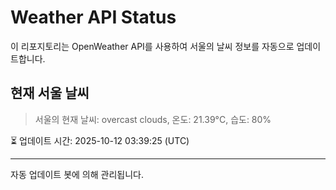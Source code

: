 
# Weather API Status

이 리포지토리는 OpenWeather API를 사용하여 서울의 날씨 정보를 자동으로 업데이트합니다.

## 현재 서울 날씨
> 서울의 현재 날씨: overcast clouds, 온도: 21.39°C, 습도: 80%

⏳ 업데이트 시간: 2025-10-12 03:39:25 (UTC)

---
자동 업데이트 봇에 의해 관리됩니다.

